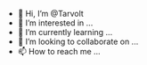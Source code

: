 - 👋 Hi, I’m @Tarvolt
- 👀 I’m interested in ...
- 🌱 I’m currently learning ...
- 💞️ I’m looking to collaborate on ...
- 📫 How to reach me ...

<!---
Tarvolt/Tarvolt is a ✨ special ✨ repository because its `README.md` (this file) appears on your GitHub profile.
You can click the Preview link to take a look at your changes.
--->
